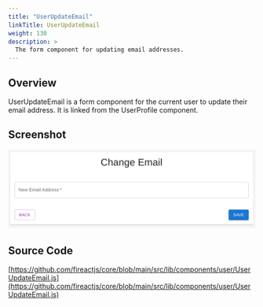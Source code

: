 ```yaml
---
title: "UserUpdateEmail"
linkTitle: UserUpdateEmail
weight: 130
description: >
  The form component for updating email addresses.
---
```

## Overview

UserUpdateEmail is a form component for the current user to update their email address. It is linked from the UserProfile component.

## Screenshot

![Screenshot](screenshot.png)

## Source Code

[https://github.com/fireactjs/core/blob/main/src/lib/components/user/UserUpdateEmail.js](https://github.com/fireactjs/core/blob/main/src/lib/components/user/UserUpdateEmail.js)